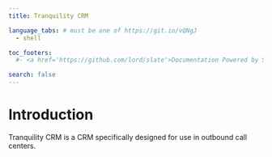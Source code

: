 ```yaml
---
title: Tranquility CRM

language_tabs: # must be one of https://git.io/vQNgJ
  - shell

toc_footers:
  #- <a href='https://github.com/lord/slate'>Documentation Powered by Slate</a>

search: false
---
```


# Introduction

Tranquility CRM is a CRM specifically designed for use in outbound call centers.